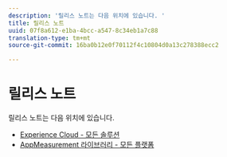 ```yaml
---
description: '릴리스 노트는 다음 위치에 있습니다. '
title: 릴리스 노트
uuid: 07f8a612-e1ba-4bcc-a547-8c34eb1a7c88
translation-type: tm+mt
source-git-commit: 16ba0b12e0f70112f4c10804d0a13c278388ecc2

---
```



# 릴리스 노트

릴리스 노트는 다음 위치에 있습니다.

* [Experience Cloud - 모든 솔루션](https://marketing.adobe.com/resources/help/en_US/whatsnew/)
* [AppMeasurement 라이브러리 - 모든 플랫폼](https://marketing.adobe.com/resources/help/en_US/sc/appmeasurement/release/)


